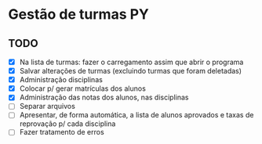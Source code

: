 # Gestão de turmas PY

## TODO

- [x] Na lista de turmas: fazer o carregamento assim que abrir o programa
- [x] Salvar alterações de turmas (excluindo turmas que foram deletadas)
- [x] Administração disciplinas
- [x] Colocar p/ gerar matrículas dos alunos
- [x] Administração das notas dos alunos, nas disciplinas
- [ ] Separar arquivos
- [ ] Apresentar, de forma automática, a lista de alunos aprovados e taxas de reprovação p/ cada disciplina
- [ ] Fazer tratamento de erros
